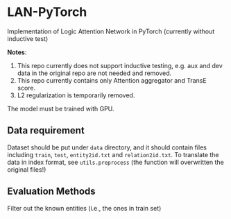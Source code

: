# LAN-PyTorch
Implementation of Logic Attention Network in PyTorch (currently without inductive test)

**Notes**:
1. This repo currently does not support inductive testing, e.g. aux and dev data in the original repo are not 
needed and removed. 
1. This repo currently contains only Attention aggregator and TransE score. 
1. L2 regularization is temporarily removed. 

The model must be trained with GPU. 
## Data requirement 
Dataset should be put under `data` directory, and it should contain files including `train`, `test`, `entity2id.txt` and 
`relation2id.txt`. To translate the data in index format, see `utils.preprocess` (the function will overwritten the original files!)
## Evaluation Methods 
Filter out the known entities (i.e., the ones in train set)